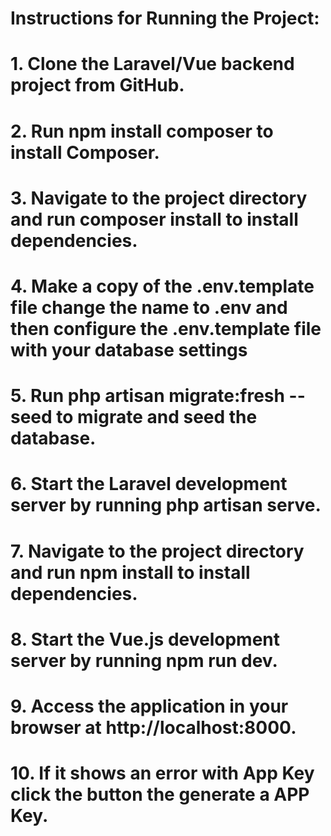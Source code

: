 # Instructions for Running the Project:
# 1. Clone the Laravel/Vue backend project from GitHub.
# 2. Run npm install composer to install Composer.
# 3. Navigate to the project directory and run composer install to install dependencies.
# 4. Make a copy of the .env.template file change the name to .env and then configure the .env.template file with your database settings 
# 5. Run php artisan migrate:fresh --seed to migrate and seed the database.
# 6. Start the Laravel development server by running php artisan serve.
# 7. Navigate to the project directory and run npm install to install dependencies.
# 8. Start the Vue.js development server by running npm run dev.
# 9. Access the application in your browser at http://localhost:8000.
# 10. If it shows an error with App Key click the button the generate a APP Key. 
